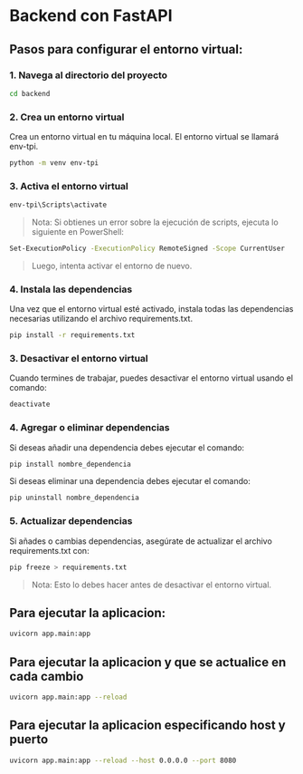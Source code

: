 # Backend con FastAPI

## Pasos para configurar el entorno virtual:

### 1. Navega al directorio del proyecto

```sh
cd backend
```

### 2. Crea un entorno virtual

Crea un entorno virtual en tu máquina local. El entorno virtual se llamará env-tpi.

```sh
python -m venv env-tpi
```

### 3. Activa el entorno virtual

```sh
env-tpi\Scripts\activate
```

> Nota: Si obtienes un error sobre la ejecución de scripts, ejecuta lo siguiente en PowerShell:

```sh
Set-ExecutionPolicy -ExecutionPolicy RemoteSigned -Scope CurrentUser
```

> Luego, intenta activar el entorno de nuevo.

### 4. Instala las dependencias

Una vez que el entorno virtual esté activado, instala todas las dependencias necesarias utilizando el archivo requirements.txt.

```sh
pip install -r requirements.txt
```

### 3. Desactivar el entorno virtual

Cuando termines de trabajar, puedes desactivar el entorno virtual usando el comando:

```sh
deactivate
```

### 4. Agregar o eliminar dependencias

Si deseas añadir una dependencia debes ejecutar el comando:

```sh
pip install nombre_dependencia
```

Si deseas eliminar una dependencia debes ejecutar el comando:

```sh
pip uninstall nombre_dependencia
```

### 5. Actualizar dependencias

Si añades o cambias dependencias, asegúrate de actualizar el archivo requirements.txt con:

```sh
pip freeze > requirements.txt
```

> Nota: Esto lo debes hacer antes de desactivar el entorno virtual.

## Para ejecutar la aplicacion:

```sh
uvicorn app.main:app
```

## Para ejecutar la aplicacion y que se actualice en cada cambio

```sh
uvicorn app.main:app --reload
```

## Para ejecutar la aplicacion especificando host y puerto

```sh
uvicorn app.main:app --reload --host 0.0.0.0 --port 8080
```

